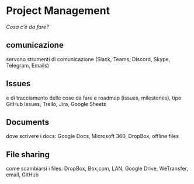 # Project Management
*Cosa c'è da fare?*

## comunicazione
servono strumenti di comunicazione (Slack, Teams, Discord, Skype, Telegram, Emails)

## Issues
e di tracciamento delle cose da fare e roadmap (issues, milestones), tipo GitHub Issues, Trello, Jira, Google Sheets

## Documents
dove scrivere i docs: Google Docs, Microsoft 360, DropBox, offline files

## File sharing
come scambiarsi i files: DropBox, Box,com, LAN, Google Drive, WeTransfer, email, GitHub
